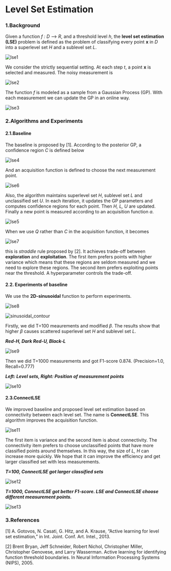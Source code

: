 # Level Set Estimation

### 1.Background

Given a function *f : D* --> *R*, and a threshold level *h*, the **level set estimation (LSE)** problem is defined as the problem of classifying every point **x** in *D* into a superlevel set *H* and a sublevel set *L*.

![lse1](../src/lse1.png)

We consider the strictly sequential setting. At each step *t*, a point **x** is selected and measured. The noisy measurement is

![lse2](../src/lse2.png)

The function *f* is modeled as a sample from a Gaussian Process (GP). With each measurement we can update the GP in an online way.

![lse3](../src/lse3.png)

### 2.Algorithms and Experiments

#### 2.1.Baseline

The baseline is proposed by [1]. According to the posterior GP,  a confidence region *C* is defined below

![lse4](../src/lse4.png)

And an acquisition function is defined to choose the next measurement point.

![lse6](../src/lse6.png)

Also, the algorithm maintains superlevel set *H*, sublevel set *L* and unclassified set *U*. In each iteration, it updates the GP parameters and computes confidence regions for each point. Then *H, L, U* are updated. Finally a new point is measured according to an acquisition function *a*.

![lse5](../src/lse5.png)

When we use *Q* rather than *C* in the acquisition function, it becomes

![lse7](D:\申请材料\demo-master\src\lse7.png)

this is *straddle* rule proposed by [2]. It achieves trade-off between **exploration** and **exploitation**. The first item prefers points with higher variance which means that these regions are seldom measured and we need to explore these regions. The second item prefers exploiting points near the threshold. A hyperparameter controls the trade-off.

#### 2.2. Experiments of baseline

We use the **2D-sinusoidal** function to perform experiments.

![lse8](../src/lse8.png)

![sinusoidal_contour](../src/sinusoidal_contour.jpg)

Firstly, we did T=100 meaurements and modified $\beta$. The results show that higher $\beta$ causes scattered superlevel set *H* and sublevel set *L*.

***Red-H, Dark Red-U, Black-L***

![lse9](../src/lse9.png)

Then we did T=1000 measurements and got F1-score 0.874. (Precision=1.0, Recall=0.777) 

***Left: Level sets, Right: Position of measurement points***

![lse10](../src/lse10.png)

#### 2.3.ConnectLSE

We improved baseline and proposed level set estimation based on connectivity between each level set. The name is **ConnectLSE**. This algorithm improves the acquisition function.

![lse11](D:\申请材料\demo-master\src\lse11.png)

The first item is variance and the second item is about connectivity. The connectivity item prefers to choose unclassified points that have more classified points around themselves. In this way, the size of *L, H* can increase more quickly. We hope that it can improve the efficiency and get larger classified set with less measurements.

***T=100, ConnectLSE got larger classified sets***

![lse12](../src/lse12.png)

***T=1000, ConnectLSE got better F1-score. LSE and ConnectLSE choose different measurement points.***

![lse13](../src/lse13.png)

### 3.References

[1] A. Gotovos, N. Casati, G. Hitz, and A. Krause, “Active learning for level set estimation,” in
Int. Joint. Conf. Art. Intel., 2013.

[2] Brent Bryan, Jeff Schneider, Robert Nichol, Christopher Miller, Christopher Genovese, and Larry Wasserman. Active learning for identifying function threshold boundaries. In Neural Information Processing Systems (NIPS), 2005.

